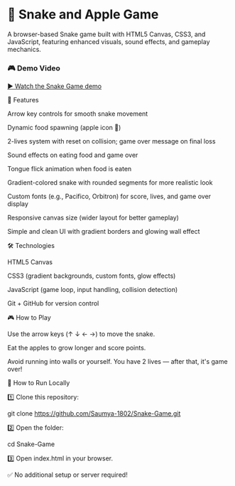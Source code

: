 # 🐍 Snake and Apple Game

A browser-based Snake game built with HTML5 Canvas, CSS3, and JavaScript, featuring enhanced visuals, sound effects, and gameplay mechanics.

### 🎮 Demo Video

[▶ Watch the Snake Game demo](assets/snake_demo.mp4)

🚀 Features

Arrow key controls for smooth snake movement

Dynamic food spawning (apple icon 🍎)

2-lives system with reset on collision; game over message on final loss

Sound effects on eating food and game over

Tongue flick animation when food is eaten

Gradient-colored snake with rounded segments for more realistic look

Custom fonts (e.g., Pacifico, Orbitron) for score, lives, and game over display

Responsive canvas size (wider layout for better gameplay)

Simple and clean UI with gradient borders and glowing wall effect

🛠 Technologies

HTML5 Canvas

CSS3 (gradient backgrounds, custom fonts, glow effects)

JavaScript (game loop, input handling, collision detection)

Git + GitHub for version control

🎮 How to Play

Use the arrow keys (↑ ↓ ← →) to move the snake.

Eat the apples to grow longer and score points.

Avoid running into walls or yourself. You have 2 lives — after that, it's game over!

📂 How to Run Locally

1️⃣ Clone this repository:

git clone https://github.com/Saumya-1802/Snake-Game.git

2️⃣ Open the folder:

cd Snake-Game

3️⃣ Open index.html in your browser.

✅ No additional setup or server required!
